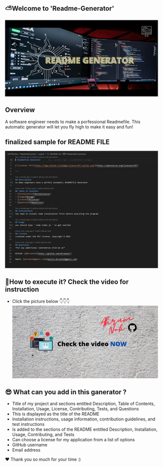 ## ⛅Welcome to 'Readme-Generator'

![Readme Generator](https://github.com/ahrumnoh/ReadmeGenerator/blob/main/Image/README%20GENERATOR.jpg?raw=true)



## Overview

A software engineer needs to make a porfessional Readmefile. 
This automatic generator will let you fly high to make it easy and fun!



## finalized sample for README FILE
![README FILE](https://github.com/ahrumnoh/ReadmeGenerator/blob/main/Image/2021-08-01%20(2).png?raw=true)



## 🚩How to execute it? Check the video for instruction
 * Click the picture below 👇👇👇
[![Watch the video](https://github.com/ahrumnoh/ReadmeGenerator/blob/main/Image/Check%20the%20video%20NOW%20(1).jpg?raw=true)](https://drive.google.com/file/d/1Poi_Ld4tSZTTYtyCaCZzJoGFGlDOfoK5/view)





## 😎 What can you add in this ganerator ?

* Title of my project and sections entitled Description, Table of Contents, Installation, Usage, License, Contributing, Tests, and Questions
* This is displayed as the title of the README
* Installation instructions, usage information, contribution guidelines, and test instructions
* Is added to the sections of the README entitled Description, Installation, Usage, Contributing, and Tests
* Can choose a license for my application from a list of options
* GitHub username
* Email address


❤ Thank you so much for your time :)


